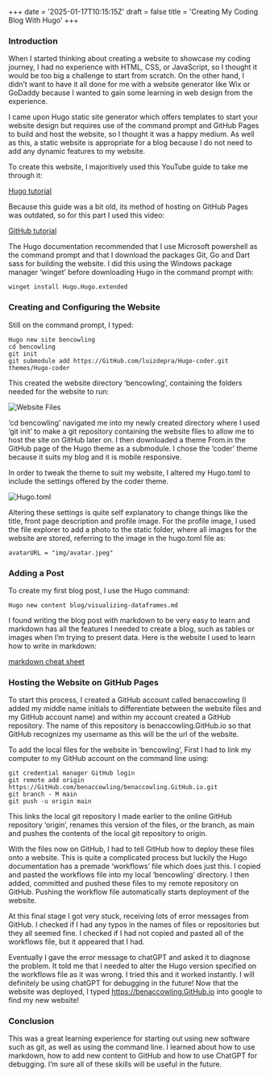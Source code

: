 +++
date = '2025-01-17T10:15:15Z'
draft = false
title = 'Creating My Coding Blog With Hugo'
+++

<!-- Google tag (gtag.js) -->
<script async src="https://www.googletagmanager.com/gtag/js?id=G-6KG34X3C2K"></script>
<script>
  window.dataLayer = window.dataLayer || [];
  function gtag(){dataLayer.push(arguments);}
  gtag('js', new Date());

  gtag('config', 'G-6KG34X3C2K');
</script>

### Introduction

When I started thinking about creating a website to showcase my coding journey, I had no experience with HTML, CSS, or JavaScript, so I thought it would be too big a challenge to start from scratch. On the other hand, I didn’t want to have it all done for me with a website generator like Wix or GoDaddy because I wanted to gain some learning in web design from the experience.

I came upon Hugo static site generator which offers templates to start your website design but requires use of the command prompt and GitHub Pages to build and host the website, so I thought it was a happy medium. As well as this, a static website is appropriate for a blog because I do not need to add any dynamic features to my website.

To create this website, I majoritively used this YouTube guide to take me through it:

[Hugo tutorial](https://www.youtube.com/watch?v=5GnFZ8XpMak)

Because this guide was a bit old, its method of hosting on GitHub Pages was outdated, so for this part I used this video:

[GitHub tutorial](https://www.youtube.com/watch?v=zrmeOu8DYyw//)

The Hugo documentation recommended that I use Microsoft powershell as the command prompt and that I download the packages Git, Go and Dart sass for building the website. I did this using the Windows package manager ‘winget’ before downloading Hugo in the command prompt with:

`winget install Hugo.Hugo.extended`

### Creating and Configuring the Website

Still on the command prompt, I typed:

``` 
Hugo new site bencowling
cd bencowling
git init
git submodule add https://GitHub.com/luizdepra/Hugo-coder.git themes/Hugo-coder
```

This created the website directory ‘bencowling’, containing the folders needed for the website to run:

![Website Files](/img/website_files.PNG)

‘cd bencowling’ navigated me into my newly created directory where I used ‘git init’ to make a git repository containing the website files to allow me to host the site on GitHub later on. I then downloaded a theme From.in the GitHub page of the Hugo theme as a submodule. I chose the ‘coder’ theme because it suits my blog and it is mobile responsive.

In order to tweak the theme to suit my website, I altered my Hugo.toml to include the settings offered by the coder theme. 

![Hugo.toml](/img/config_file.PNG)

Altering these settings is quite self explanatory to change things like the title, front page description and profile image. For the profile image, I used the file explorer to add a photo to the static folder, where all images for the website are stored, referring to the image in the hugo.toml file as:

`avatarURL = "img/avatar.jpeg"`

### Adding a Post

To create my first blog post, I use the Hugo command:

`Hugo new content blog/visualizing-dataframes.md`

I found writing the blog post with markdown to be very easy to learn and markdown has all the features I needed to create a blog, such as tables or images when I’m trying to present data. Here is the website I used to learn how to write in markdown:

[markdown cheat sheet](https://www.markdownguide.org/cheat-sheet/)

### Hosting the Website on GitHub Pages

To start this process, I created a GitHub account called benaccowling (I added my middle name initials to differentiate between the website files and my GitHub account name) and within my account created a GitHub repository. The name of this repository is benaccowling.GitHub.io so that GitHub recognizes my username as this will be the url of the website.

To add the local files for the website in ‘bencowling’, First I had to link my computer to my GitHub account on the command line using:

```
git credential manager GitHub login
git remote add origin https://GitHub.com/benaccowling/benaccowling.GitHub.io.git
git branch - M main
git push -u origin main
```

This links the local git repository I made earlier to the online GitHub repository ‘origin’, renames this version of the files, or the branch, as main and pushes the contents of the local git repository to origin.

With the files now on GitHub, I had to tell GitHub how to deploy these files onto a website. This is quite a complicated process but luckily the Hugo documentation has a premade ‘workflows’ file which does just this. I copied and pasted the workflows file into my local ‘bencowling’ directory. I then added, committed and pushed these files to my remote repository on GitHub. Pushing the workflow file automatically starts deployment of the website.

At this final stage I got very stuck, receiving lots of error messages from GitHub. I checked if I had any typos in the names of files or repositories but they all seemed fine. I checked if I had not copied and pasted all of the workflows file, but it appeared that I had. 

Eventually I gave the error message to chatGPT and asked it to diagnose the problem. It told me that I needed to alter the Hugo version specified on the workflows file as it was wrong. I tried this and it worked instantly. I will definitely be using chatGPT for debugging in the future! Now that the website was deployed, I typed https://benaccowling.GitHub.io into google to find my new website!

### Conclusion

This was a great learning experience for starting out using new software such as git, as well as using the command line. I learned about how to use markdown, how to add new content to GitHub and how to use ChatGPT for debugging. I’m sure all of these skills will be useful in the future.